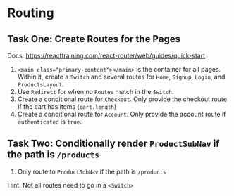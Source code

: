 # Routing

## Task One: Create Routes for the Pages

Docs: https://reacttraining.com/react-router/web/guides/quick-start

1. `<main class="primary-content"></main>` is the container for all pages. Within it, create a `Switch` and several routes for `Home`, `Signup`, `Login`, and `ProductsLayout`.
2. Use `Redirect` for when no `Routes` match in the `Switch`.
3. Create a conditional route for `Checkout`. Only provide the checkout route if the cart has items (`cart.length`)
4. Create a conditional route for `Account`. Only provide the account route if `authenticated` is `true`.

## Task Two: Conditionally render `ProductSubNav` if the path is `/products`

1. Only route to `ProductSubNav` if the path is `/products`

Hint. Not all routes need to go in a `<Switch>`
